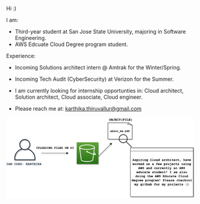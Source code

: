 ### 
Hi :) 

I am: 
* Third-year student at San Jose State University, majoring in Software Engineering. 
* AWS Edcuate Cloud Degree program student.

Experience: 
* Incoming Solutions architect intern @ Amtrak for the Winter/Spring.
* Incoming Tech Audit (CyberSecurity) at Verizon for the Summer.


* I am currently looking for internship opportunties in: Cloud architect, Solution architect, Cloud associate, Cloud engineer.
* Please reach me at: karthika.thiruvallur@gmail.com 

![](me.png)
<!--


**ttkart/ttkart** is a ✨ _special_ ✨ repository because its `README.md` (this file) appears on your GitHub profile.

Here are some ideas to get you started:

- 🔭 I’m currently working on ...
- 🌱 I’m currently learning ...
- 👯 I’m looking to collaborate on ...
- 🤔 I’m looking for help with ...
- 💬 Ask me about ...
- 📫 How to reach me: ...
- 😄 Pronouns: ...
- ⚡ Fun fact: ...
-->
